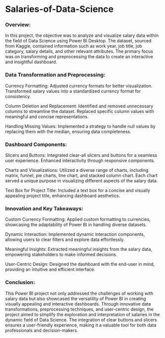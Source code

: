 # Salaries-of-Data-Science

### Overview:

In this project, the objective was to analyze and visualize salary data within the field of Data Science using Power BI Desktop. The dataset, sourced from Kaggle, contained information such as work year, job title, job category, salary details, and other relevant attributes. The primary focus was on transforming and preprocessing the data to create an interactive and insightful dashboard.

### Data Transformation and Preprocessing:

Currency Formatting:
Adjusted currency formats for better visualization.
Transformed salary values into a standardized currency format for consistency.

Column Deletion and Replacement:
Identified and removed unnecessary columns to streamline the dataset.
Replaced specific column values with meaningful and concise representations.

Handling Missing Values:
Implemented a strategy to handle null values by replacing them with the median, ensuring data completeness.

### Dashboard Components:

Slicers and Buttons:
Integrated clear-all slicers and buttons for a seamless user experience.
Enhanced interactivity through responsive components.

Charts and Visualizations:
Utilized a diverse range of charts, including matrix, funnel, pie charts, line chart, and stacked column chart.
Each chart served a unique purpose in visualizing different aspects of the salary data.

Text Box for Project Title:
Included a text box for a concise and visually appealing project title, enhancing dashboard aesthetics.

### Innovation and Key Takeaways:

Custom Currency Formatting:
Applied custom formatting to currencies, showcasing the adaptability of Power BI in handling diverse datasets.

Dynamic Interaction:
Implemented dynamic interaction components, allowing users to clear filters and explore data effortlessly.

Meaningful Insights:
Extracted meaningful insights from the salary data, empowering stakeholders to make informed decisions.

User-Centric Design:
Designed the dashboard with the end-user in mind, providing an intuitive and efficient interface.

### Conclusion:
This Power BI project not only addressed the challenges of working with salary data but also showcased the versatility of Power BI in creating visually appealing and interactive dashboards. Through innovative data transformations, preprocessing techniques, and user-centric design, the project aimed to simplify the exploration and interpretation of salaries in the dynamic field of Data Science. The integration of clear buttons and slicers ensures a user-friendly experience, making it a valuable tool for both data professionals and decision-makers.
